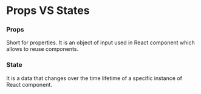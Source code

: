 # Props VS States

### Props

Short for properties. It is an object of input used in React component which allows to reuse components.

### State

It is a data that changes over the time lifetime of a specific instance of React component.
